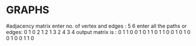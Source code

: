 # GRAPHS
#adjacency matrix
enter no. of vertex and edges : 5 6
enter all the paths or edges: 
0 1
0 2
1 2
1 3
2 4
3 4
output matrix is : 
0 1 1 0 0
1 0 1 1 0
1 1 0 0 1
0 1 0 0 1
0 0 1 1 0 